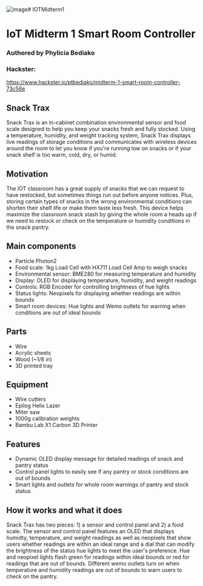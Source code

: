 ![image](https://github.com/user-attachments/assets/879d1a2c-634a-487f-ab07-370a8b28d94d)# IOTMidterm1
# IoT Midterm 1 Smart Room Controller
### Authored by Phylicia Bediako
### Hackster: 
https://www.hackster.io/ptbediako/midterm-1-smart-room-controller-73c56e

## Snack Trax
Snack Trax is an in-cabinet combination environmental sensor and food scale designed to help you keep your snacks fresh and fully stocked. Using a temperature, humidity, and weight tracking system, Snack Trax displays live readings of storage conditions and communicates with wireless devices around the room to let you know if you're running low on snacks or if your snack shelf is too warm, cold, dry, or humid.

## Motivation
The IOT classroom has a great supply of snacks that we can request to have restocked, but sometimes things run out before anyone notices. Plus, storing certain types of snacks in the wrong environmental conditions can shorten their shelf life or make them taste less fresh. This device helps maximize the classroom snack stash by giving the whole room a heads up if we need to restock or check on the temperature or humidity conditions in the snack pantry.

## Main components
* Particle Photon2
* Food scale: 1kg Load Cell with HX711 Load Cell Amp to weigh snacks
* Environmental sensor: BME280 for measuring temperature and humidity
* Display: OLED for displaying temperature, humidity, and weight readings
* Controls: RGB Encoder for controlling brightness of hue lights
* Status lights: Neopixels for displaying whether readings are within bounds
* Smart room devices: Hue lights and Wemo outlets for warning when conditions are out of ideal bounds

## Parts
* Wire
* Acrylic sheets
* Wood (~1/8 in)
* 3D printed tray

## Equipment
* Wire cutters
* Epilog Helix Lazer
* Miter saw
* 1000g calibration weights
* Bambu Lab X1 Carbon 3D Printer

## Features
* Dynamic OLED display message for detailed readings of snack and pantry status
* Control panel lights to easily see if any pantry or stock conditions are out of bounds
* Smart lights and outlets for whole room warnings of pantry and stock status

## How it works and what it does
Snack Trax has two pieces: 1) a sensor and control panel and 2) a food scale. The sensor and control panel features an OLED that displays humidty, temperature, and weight readings as well as neopixels that show users whether readings are within an ideal range and a dial that can modify the brightness of the status hue lights to meet the user's preference. Hue and neopixel lights flash green for readings within ideal bounds or red for readings that are out of bounds. Different wemo outlets turn on when temperature and humidity readings are out of bounds to warn users to check on the pantry.
